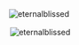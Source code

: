 <div align="center">
    <p>&nbsp;</p>
    <img src="https://github-readme-stats.vercel.app/api/top-langs?username=eternalblissed&show_icons=true&locale=en&layout=compact&theme=tokyonight" alt="eternalblissed" />
    <p>&nbsp;<img align="center" src="https://github-readme-stats.vercel.app/api?username=eternalblissed&show_icons=true&theme=tokyonight&locale=en" alt="eternalblissed" /></p>
</div>
